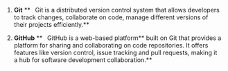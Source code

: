 ﻿1) **Git** 
**
` `Git is a distributed version control system that allows developers to track changes, collaborate on code, manage different versions of their projects efficiently.** 

1) **GitHub** 
**
` `GitHub is a web-based platform** built on Git that provides a platform for sharing and collaborating on code repositories. It offers features like version control, issue tracking and pull requests, making it a hub for software development collaboration.** 

